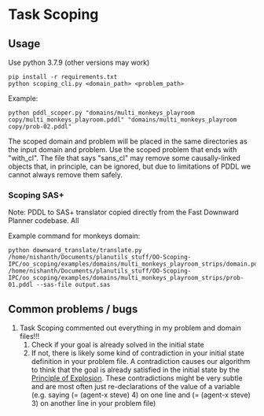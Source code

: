 # Task Scoping

## Usage
Use python 3.7.9 (other versions may work)

    pip install -r requirements.txt
    python scoping_cli.py <domain_path> <problem_path>

Example:

    python pddl_scoper.py "domains/multi_monkeys_playroom copy/multi_monkeys_playroom.pddl" "domains/multi_monkeys_playroom copy/prob-02.pddl"

The scoped domain and problem will be placed in the same directories as the input domain and problem. Use the scoped problem that ends with "with_cl". The file that says "sans_cl" may remove some causally-linked objects that, in principle, can be ignored, but due to limitations of PDDL we cannot always remove them safely.

### Scoping SAS+
Note: PDDL to SAS+ translator copied directly from the Fast Downward Planner codebase. All 

Example command for monkeys domain:
```
python downward_translate/translate.py /home/nishanth/Documents/planutils_stuff/OO-Scoping-IPC/oo_scoping/examples/domains/multi_monkeys_playroom_strips/domain.pddl /home/nishanth/Documents/planutils_stuff/OO-Scoping-IPC/oo_scoping/examples/domains/multi_monkeys_playroom_strips/prob-01.pddl --sas-file output.sas
```
## Common problems / bugs
1. Task Scoping commented out everything in my problem and domain files!!!
    1. Check if your goal is already solved in the initial state
    1. If not, there is likely some kind of contradiction in your initial state definition in your problem file. A contradiction causes our algorithm to think that the goal is already satisfied in the initial state by the [Principle of Explosion](https://en.wikipedia.org/wiki/Principle_of_explosion). These contradictions might be very subtle and are most often just re-declarations of the value of a variable (e.g. saying (= (agent-x steve) 4) on one line and (= (agent-x steve) 3) on another line in your problem file)